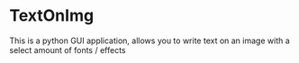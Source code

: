 # TextOnImg
This is a python GUI application, allows you to write text on an image with a select amount of fonts / effects
